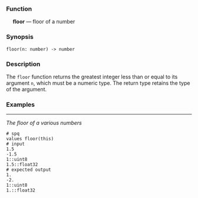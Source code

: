 ### Function

&emsp; **floor** &mdash; floor of a number

### Synopsis

```
floor(n: number) -> number
```

### Description

The `floor` function returns the greatest integer less than or equal to its argument `n`,
which must be a numeric type.  The return type retains the type of the argument.

### Examples

---

_The floor of a various numbers_

```mdtest-spq
# spq
values floor(this)
# input
1.5
-1.5
1::uint8
1.5::float32
# expected output
1.
-2.
1::uint8
1.::float32
```
